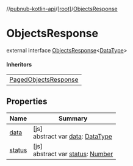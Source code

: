 //[pubnub-kotlin-api](../../../index.md)/[[root]](../index.md)/[ObjectsResponse](index.md)

# ObjectsResponse

external interface [ObjectsResponse](index.md)&lt;[DataType](index.md)&gt;

#### Inheritors

| |
|---|
| [PagedObjectsResponse](../-paged-objects-response/index.md) |

## Properties

| Name | Summary |
|---|---|
| [data](data.md) | [js]<br>abstract var [data](data.md): [DataType](index.md) |
| [status](status.md) | [js]<br>abstract var [status](status.md): [Number](https://kotlinlang.org/api/core/kotlin-stdlib/kotlin/-number/index.html) |
